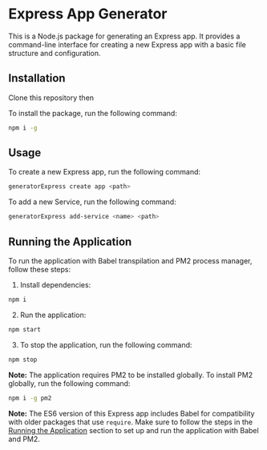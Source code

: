 # Express App Generator

This is a Node.js package for generating an Express app. It provides a command-line interface for creating a new Express app with a basic file structure and configuration.

## Installation

Clone this repository then

To install the package, run the following command:

```bash
npm i -g
```

## Usage

To create a new Express app, run the following command:

```bash
generatorExpress create app <path>
```

To add a new Service, run the following command:

```bash
generatorExpress add-service <name> <path>
```

## Running the Application

To run the application with Babel transpilation and PM2 process manager, follow these steps:

1. Install dependencies:

```bash
npm i
```

2. Run the application:

```bash
npm start
```

3. To stop the application, run the following command:

```bash
npm stop
```

**Note:** The application requires PM2 to be installed globally. To install PM2 globally, run the following command:

```bash
npm i -g pm2
```

**Note:** The ES6 version of this Express app includes Babel for compatibility with older packages that use `require`. Make sure to follow the steps in the [Running the Application](#running-the-application) section to set up and run the application with Babel and PM2.
